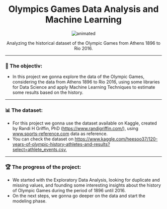 <h1 align="center">
Olympics Games Data Analysis and Machine Learning
</h1>
<p align="center">
  <img src="https://media.giphy.com/media/l2SpVPT2FnKozPDby/giphy.gif" alt="animated" />
</p>


<p align="center">
Analyzing the historical dataset of the Olympic Games from Athens 1896 to Rio 2016.
</p>


---
### 🎯 The objectiv:
- In this project we gonna explore the data of the Olympic Games, considering the data from Athens 1896 to Rio 2016, using some libraries for Data Science and apply Machine Learning Techniques to estimate some results based on the history.

---
### 📊 The dataset:
- For this project we gonna use the dataset available on Kaggle, created by Randi H Griffin, PhD (https://www.randigriffin.com/), using www.sports-reference.com data as reference.
- You can check the dataset on https://www.kaggle.com/heesoo37/120-years-of-olympic-history-athletes-and-results?select=athlete_events.csv,

---
### :trophy: The progress of the project:
- We started with the Exploratory Data Analysis, looking for duplicate and missing values, and founding some interesting insights about the history of Olympic Games during the period of 1896 until 2016.
- On the next steps, we gonna go deeper on the data and start the modeling phase.


